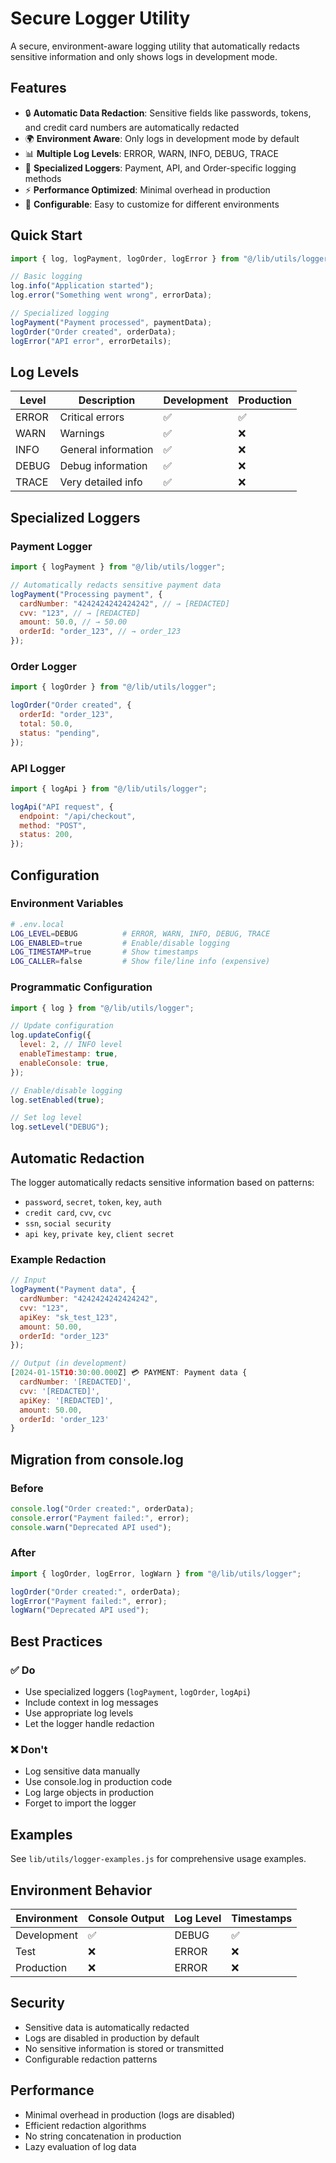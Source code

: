 # Secure Logger Utility

A secure, environment-aware logging utility that automatically redacts sensitive information and only shows logs in development mode.

## Features

- 🔒 **Automatic Data Redaction**: Sensitive fields like passwords, tokens, and credit card numbers are automatically redacted
- 🌍 **Environment Aware**: Only logs in development mode by default
- 📊 **Multiple Log Levels**: ERROR, WARN, INFO, DEBUG, TRACE
- 🎯 **Specialized Loggers**: Payment, API, and Order-specific logging methods
- ⚡ **Performance Optimized**: Minimal overhead in production
- 🔧 **Configurable**: Easy to customize for different environments

## Quick Start

```javascript
import { log, logPayment, logOrder, logError } from "@/lib/utils/logger";

// Basic logging
log.info("Application started");
log.error("Something went wrong", errorData);

// Specialized logging
logPayment("Payment processed", paymentData);
logOrder("Order created", orderData);
logError("API error", errorDetails);
```

## Log Levels

| Level | Description         | Development | Production |
| ----- | ------------------- | ----------- | ---------- |
| ERROR | Critical errors     | ✅          | ✅         |
| WARN  | Warnings            | ✅          | ❌         |
| INFO  | General information | ✅          | ❌         |
| DEBUG | Debug information   | ✅          | ❌         |
| TRACE | Very detailed info  | ✅          | ❌         |

## Specialized Loggers

### Payment Logger

```javascript
import { logPayment } from "@/lib/utils/logger";

// Automatically redacts sensitive payment data
logPayment("Processing payment", {
  cardNumber: "4242424242424242", // → [REDACTED]
  cvv: "123", // → [REDACTED]
  amount: 50.0, // → 50.00
  orderId: "order_123", // → order_123
});
```

### Order Logger

```javascript
import { logOrder } from "@/lib/utils/logger";

logOrder("Order created", {
  orderId: "order_123",
  total: 50.0,
  status: "pending",
});
```

### API Logger

```javascript
import { logApi } from "@/lib/utils/logger";

logApi("API request", {
  endpoint: "/api/checkout",
  method: "POST",
  status: 200,
});
```

## Configuration

### Environment Variables

```bash
# .env.local
LOG_LEVEL=DEBUG          # ERROR, WARN, INFO, DEBUG, TRACE
LOG_ENABLED=true         # Enable/disable logging
LOG_TIMESTAMP=true       # Show timestamps
LOG_CALLER=false         # Show file/line info (expensive)
```

### Programmatic Configuration

```javascript
import { log } from "@/lib/utils/logger";

// Update configuration
log.updateConfig({
  level: 2, // INFO level
  enableTimestamp: true,
  enableConsole: true,
});

// Enable/disable logging
log.setEnabled(true);

// Set log level
log.setLevel("DEBUG");
```

## Automatic Redaction

The logger automatically redacts sensitive information based on patterns:

- `password`, `secret`, `token`, `key`, `auth`
- `credit card`, `cvv`, `cvc`
- `ssn`, `social security`
- `api key`, `private key`, `client secret`

### Example Redaction

```javascript
// Input
logPayment("Payment data", {
  cardNumber: "4242424242424242",
  cvv: "123",
  apiKey: "sk_test_123",
  amount: 50.00,
  orderId: "order_123"
});

// Output (in development)
[2024-01-15T10:30:00.000Z] 💳 PAYMENT: Payment data {
  cardNumber: '[REDACTED]',
  cvv: '[REDACTED]',
  apiKey: '[REDACTED]',
  amount: 50.00,
  orderId: 'order_123'
}
```

## Migration from console.log

### Before

```javascript
console.log("Order created:", orderData);
console.error("Payment failed:", error);
console.warn("Deprecated API used");
```

### After

```javascript
import { logOrder, logError, logWarn } from "@/lib/utils/logger";

logOrder("Order created:", orderData);
logError("Payment failed:", error);
logWarn("Deprecated API used");
```

## Best Practices

### ✅ Do

- Use specialized loggers (`logPayment`, `logOrder`, `logApi`)
- Include context in log messages
- Use appropriate log levels
- Let the logger handle redaction

### ❌ Don't

- Log sensitive data manually
- Use console.log in production code
- Log large objects in production
- Forget to import the logger

## Examples

See `lib/utils/logger-examples.js` for comprehensive usage examples.

## Environment Behavior

| Environment | Console Output | Log Level | Timestamps |
| ----------- | -------------- | --------- | ---------- |
| Development | ✅             | DEBUG     | ✅         |
| Test        | ❌             | ERROR     | ❌         |
| Production  | ❌             | ERROR     | ❌         |

## Security

- Sensitive data is automatically redacted
- Logs are disabled in production by default
- No sensitive information is stored or transmitted
- Configurable redaction patterns

## Performance

- Minimal overhead in production (logs are disabled)
- Efficient redaction algorithms
- No string concatenation in production
- Lazy evaluation of log data
